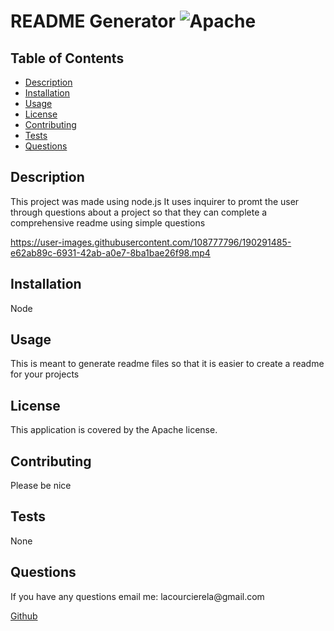 
# README Generator ![Apache](https://img.shields.io/badge/LICENSE-Apache-blueviolet)

## Table of Contents
- [Description](#description)
- [Installation](#installation)
- [Usage](#usage)
- [License](#license)
- [Contributing](#contributing)
- [Tests](#tests)
- [Questions](#questions)


## Description
This project was made using node.js It uses inquirer to promt the user through questions about a project so that they can complete a comprehensive readme using simple questions


https://user-images.githubusercontent.com/108777796/190291485-e62ab89c-6931-42ab-a0e7-8ba1bae26f98.mp4


## Installation
Node

## Usage 
This is meant to generate readme files so that it is easier to create a readme for your projects

## License
 This application is covered by the Apache license.

## Contributing
Please be nice

## Tests 
None

## Questions
 <p>If you have any questions email me: lacourcierela@gmail.com</p>
 <a href="https://www.github.com/llacourciere/" target="_blank">Github</a>



